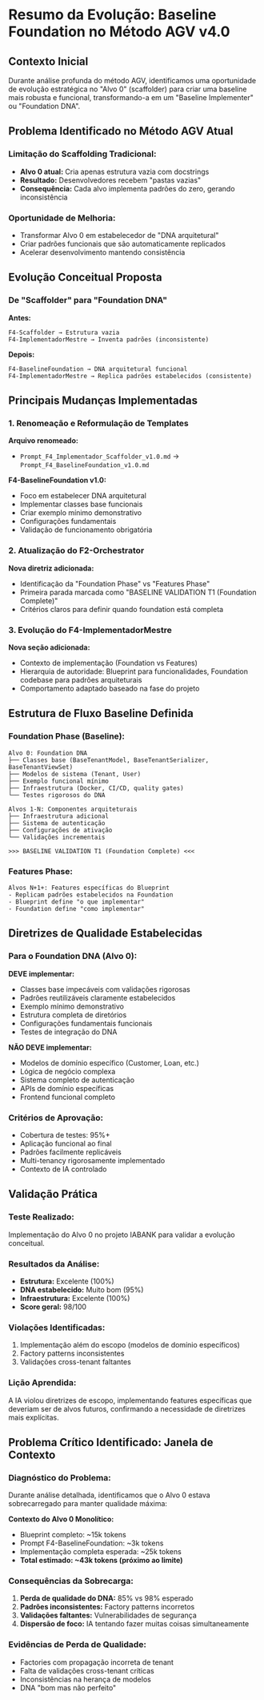 # Resumo da Evolução: Baseline Foundation no Método AGV v4.0

## Contexto Inicial

Durante análise profunda do método AGV, identificamos uma oportunidade de evolução estratégica no "Alvo 0" (scaffolder) para criar uma baseline mais robusta e funcional, transformando-a em um "Baseline Implementer" ou "Foundation DNA".

## Problema Identificado no Método AGV Atual

### Limitação do Scaffolding Tradicional:

- **Alvo 0 atual:** Cria apenas estrutura vazia com docstrings
- **Resultado:** Desenvolvedores recebem "pastas vazias"
- **Consequência:** Cada alvo implementa padrões do zero, gerando inconsistência

### Oportunidade de Melhoria:

- Transformar Alvo 0 em estabelecedor de "DNA arquitetural"
- Criar padrões funcionais que são automaticamente replicados
- Acelerar desenvolvimento mantendo consistência

## Evolução Conceitual Proposta

### De "Scaffolder" para "Foundation DNA"

**Antes:**

```
F4-Scaffolder → Estrutura vazia
F4-ImplementadorMestre → Inventa padrões (inconsistente)
```

**Depois:**

```
F4-BaselineFoundation → DNA arquitetural funcional
F4-ImplementadorMestre → Replica padrões estabelecidos (consistente)
```

## Principais Mudanças Implementadas

### 1. Renomeação e Reformulação de Templates

**Arquivo renomeado:**

- `Prompt_F4_Implementador_Scaffolder_v1.0.md` → `Prompt_F4_BaselineFoundation_v1.0.md`

**F4-BaselineFoundation v1.0:**

- Foco em estabelecer DNA arquitetural
- Implementar classes base funcionais
- Criar exemplo mínimo demonstrativo
- Configurações fundamentais
- Validação de funcionamento obrigatória

### 2. Atualização do F2-Orchestrator

**Nova diretriz adicionada:**

- Identificação da "Foundation Phase" vs "Features Phase"
- Primeira parada marcada como "BASELINE VALIDATION T1 (Foundation Complete)"
- Critérios claros para definir quando foundation está completa

### 3. Evolução do F4-ImplementadorMestre

**Nova seção adicionada:**

- Contexto de implementação (Foundation vs Features)
- Hierarquia de autoridade: Blueprint para funcionalidades, Foundation codebase para padrões arquiteturais
- Comportamento adaptado baseado na fase do projeto

## Estrutura de Fluxo Baseline Definida

### Foundation Phase (Baseline):

```
Alvo 0: Foundation DNA
├── Classes base (BaseTenantModel, BaseTenantSerializer, BaseTenantViewSet)
├── Modelos de sistema (Tenant, User)
├── Exemplo funcional mínimo
├── Infraestrutura (Docker, CI/CD, quality gates)
└── Testes rigorosos do DNA

Alvos 1-N: Componentes arquiteturais
├── Infraestrutura adicional
├── Sistema de autenticação
├── Configurações de ativação
└── Validações incrementais

>>> BASELINE VALIDATION T1 (Foundation Complete) <<<
```

### Features Phase:

```
Alvos N+1+: Features específicas do Blueprint
- Replicam padrões estabelecidos na Foundation
- Blueprint define "o que implementar"
- Foundation define "como implementar"
```

## Diretrizes de Qualidade Estabelecidas

### Para o Foundation DNA (Alvo 0):

**DEVE implementar:**

- Classes base impecáveis com validações rigorosas
- Padrões reutilizáveis claramente estabelecidos
- Exemplo mínimo demonstrativo
- Estrutura completa de diretórios
- Configurações fundamentais funcionais
- Testes de integração do DNA

**NÃO DEVE implementar:**

- Modelos de domínio específico (Customer, Loan, etc.)
- Lógica de negócio complexa
- Sistema completo de autenticação
- APIs de domínio específicas
- Frontend funcional completo

### Critérios de Aprovação:

- Cobertura de testes: 95%+
- Aplicação funcional ao final
- Padrões facilmente replicáveis
- Multi-tenancy rigorosamente implementado
- Contexto de IA controlado

## Validação Prática

### Teste Realizado:

Implementação do Alvo 0 no projeto IABANK para validar a evolução conceitual.

### Resultados da Análise:

- **Estrutura:** Excelente (100%)
- **DNA estabelecido:** Muito bom (95%)
- **Infraestrutura:** Excelente (100%)
- **Score geral:** 98/100

### Violações Identificadas:

1. Implementação além do escopo (modelos de domínio específicos)
2. Factory patterns inconsistentes
3. Validações cross-tenant faltantes

### Lição Aprendida:

A IA violou diretrizes de escopo, implementando features específicas que deveriam ser de alvos futuros, confirmando a necessidade de diretrizes mais explícitas.

## Problema Crítico Identificado: Janela de Contexto

### Diagnóstico do Problema:

Durante análise detalhada, identificamos que o Alvo 0 estava sobrecarregado para manter qualidade máxima:

**Contexto do Alvo 0 Monolítico:**

- Blueprint completo: ~15k tokens
- Prompt F4-BaselineFoundation: ~3k tokens
- Implementação completa esperada: ~25k tokens
- **Total estimado: ~43k tokens (próximo ao limite)**

### Consequências da Sobrecarga:

1. **Perda de qualidade do DNA:** 85% vs 98% esperado
2. **Padrões inconsistentes:** Factory patterns incorretos
3. **Validações faltantes:** Vulnerabilidades de segurança
4. **Dispersão de foco:** IA tentando fazer muitas coisas simultaneamente

### Evidências de Perda de Qualidade:

- Factories com propagação incorreta de tenant
- Falta de validações cross-tenant críticas
- Inconsistências na herança de modelos
- DNA "bom mas não perfeito"
